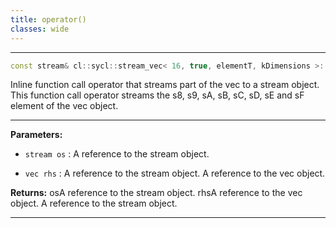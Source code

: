 ```yaml
---
title: operator()
classes: wide
---
```



---

```cpp
const stream& cl::sycl::stream_vec< 16, true, elementT, kDimensions >::operator()(const stream &os, const vec< elementT, kDimensions > &rhs)
```


Inline function call operator that streams part of the vec to a stream object. This function call operator streams the s8, s9, sA, sB, sC, sD, sE and sF element of the vec object. 


---
**Parameters:**

 - `stream os`
: A reference to the stream object. 

 - `vec rhs`
: A reference to the stream object. A reference to the vec object. 

**Returns:** osA reference to the stream object. rhsA reference to the vec object. A reference to the stream object. 

---
